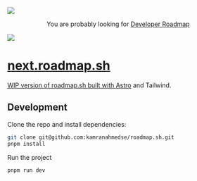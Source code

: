 ![](https://i.imgur.com/waxVImv.png)

<p align="center">You are probably looking for <a href="https://github.com/kamranahmedse/developer-roadmap">Developer Roadmap</p>

![](https://i.imgur.com/waxVImv.png)

# next.roadmap.sh
WIP version of roadmap.sh built with [Astro](https://astro.build) and Tailwind.

## Development

Clone the repo and install dependencies:

```bash
git clone git@github.com:kamranahmedse/roadmap.sh.git
pnpm install
```

Run the project

```shell
pnpm run dev
```

